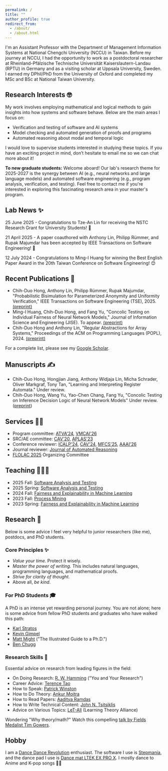 ```yaml
---
permalink: /
title: ""
author_profile: true
redirect_from: 
  - /about/
  - /about.html
---
```


I'm an Assistant Professor with the Department of Management Information Systems at National Chengchi University (NCCU) in Taiwan. Before my journey at NCCU, I had the opportunity to work as a postdoctoral researcher at Rheinland-Pfälzische Technische Universität Kaiserslautern-Landau (RPTU) in Germany and as a visiting scholar at Uppsala University, Sweden. I earned my DPhil/PhD from the University of Oxford and completed my MSc and BSc at National Taiwan University.

Research Interests 🤓
-----
My work involves employing mathematical and logical methods to gain insights into how systems and software behave. Below are the main areas I focus on:

- Verification and testing of software and AI systems
- Model checking and automated generation of proofs and programs
- Automated reasoning about modal and temporal logic

I would love to supervise students interested in studying these topics. If you have an exciting project in mind, don’t hesitate to email me so we can chat more about it!

__To new graduate students:__ Welcome aboard! Our lab's research theme for 2025-2027 is the synergy between AI (e.g., neural networks and large language models) and automated software engineering (e.g., program analysis, verification, and testing). Feel free to contact me if you're interested in exploring this fascinating research area in your master's program.

Lab News ✨
-----
25 June 2025 - Congratulations to Tze-An Lin for receiving the NSTC Research Grant for University Students! 🤗

21 April 2025 - A paper coauthored with Anthony Lin, Philipp Rümmer, and Rupak Majumdar has been accepted by IEEE Transactions on Software Engineering! 💪

12 July 2024 - Congratulations to Ming-I Huang for winning the Best English Paper Award in the 20th Taiwan Conference on Software Engineering! 😊

Recent Publications 🚀
-----
- Chih-Duo Hong, Anthony Lin, Philipp Rümmer, Rupak Majumdar, "Probabilistic Bisimulation for Parameterized Anonymity and Uniformity Verification," IEEE Transactions on Software Engineering (TSE), 2025. [(preprint)](https://arxiv.org/abs/2505.09963)
- Ming-I Huang, Chih-Duo Hong, and Fang Yu, "Concolic Testing on Individual Fairness of Neural Network Models," Journal of Information Science and Engineering (JISE). To appear. [(preprint)](https://chihduo.github.io/files/Concolic_Testing_of_DNN_Fairness.pdf)
- Chih-Duo Hong and Anthony Lin, "Regular Abstractions for Array Systems," Proceedings of the ACM on Programming Languages (POPL), 2024. [(preprint)](https://arxiv.org/abs/2401.02618)

For a complete list, please see my [Google Scholar](https://scholar.google.com.tw/citations?user=Mnc26mEAAAAJ).

Manuscripts ✍️
----
- Chih-Duo Hong, Hongjian Jiang, Anthony Widjaja Lin, Micha Schrader, Oliver Markgraf, Tony Tan, "Learning and Interpreting Register Automata." Under review.
- Chih-Duo Hong, Wang Yu, Yao-Chen Chang, Fang Yu, "Concolic Testing on Inference Decision Logic of Neural Network Models" Under review. ([preprint](https://chihduo.github.io/files/Influence_Guided_Concolic_Testing_on_Transformer.pdf))

Services 🤵🏻
-----

- Program committee: [ATVA'24](https://atva-conference.org/2024/organization/), [VMCAI'26](https://conf.researchr.org/home/VMCAI-2026)
- SRC/AE committee: [CAV'20](https://i-cav.org/2020/), [APLAS'23](https://conf.researchr.org/home/aplas-2023)
- Conference reviewer: [ICALP'24](https://compose.ioc.ee/icalp2024/#icalp), [CAV'24](https://i-cav.org/2024/), [MFCS'25](https://mfcs2025.mimuw.edu.pl/), [AAAI'26](https://aaai.org/conference/aaai/aaai-26/)
- Journal reviewer: [Journal of Automated Reasoning](https://link.springer.com/journal/10817)
- [FLOLAC 2025](https://flolac.iis.sinica.edu.tw/zh/2025/) Organizing Committee

Teaching 👨🏻‍🏫
-----
- 2025 Fall: [Software Analysis and Testing](https://newdoc.nccu.edu.tw/teaschm/1141/schmPrv.jsp-yy=114&smt=1&num=306717&gop=00&s=1.html)
- 2025 Spring: [Software Analysis and Testing](https://newdoc.nccu.edu.tw/teaschm/1132/schmPrv.jsp-yy=113&smt=2&num=306717&gop=00&s=1.html)
- 2024 Fall: [Fairness and Explainability in Machine Learning](https://newdoc.nccu.edu.tw/teaschm/1131/schmPrv.jsp-yy=113&smt=1&num=356814&gop=00&s=1.html)
- 2023 Fall: [Process Mining](https://newdoc.nccu.edu.tw/teaschm/1121/schmPrv.jsp-yy=112&smt=1&num=356359&gop=00&s=1.html)
- 2023 Spring: [Fairness and Explainability in Machine Learning](https://sites.google.com/view/aisd2023)

Research 🧐
---
Below is some advice I feel very helpful to junior researchers (like me), postdocs, and PhD students.

### Core Principles ✨

* *Value your time.* Protect it wisely.
* *Master the power of writing.* This includes natural languages, programming languages, and mathematical proofs.
* *Strive for clarity of thought.*
* Above all, *be kind*.

### For PhD Students 🎓

A PhD is an intense yet rewarding personal journey. You are not alone; here is some advice from fellow PhD students and graduates who have walked this path:

* [Karl Stratos](https://karlstratos.com/student.php)
* [Kevin Gimpel](https://home.ttic.edu/~kgimpel/etc/phd-advice.pdf)
* [Matt Might](https://matt.might.net/articles/phd-school-in-pictures/) ("The Illustrated Guide to a Ph.D.")
* [Ben Chugg](https://benchugg.com/writing/phd-thoughts/)

### Research Skills 🤔

Essential advice on research from leading figures in the field:

* On Doing Research: [R. W. Hamming](https://www.cs.utexas.edu/~dahlin/bookshelf/hamming.html) ("You and Your Research")
* Career Advice: [Terence Tao](https://terrytao.wordpress.com/career-advice/)
* How to Speak: [Patrick Winston](https://www.youtube.com/watch?v=Unzc731iCUY)
* How to Do Theory: [Ankur Moitra](https://people.csail.mit.edu/moitra/docs/Let3.pdf)
* How to Read Papers: [Aaditya Ramdas](https://www.stat.cmu.edu/~aramdas/checklists/reading-tips.pdf)
* How to Write Technical Content: [John N. Tsitsiklis](https://www.mit.edu/~jnt/Papers/R-20-write-v5.pdf)
* Advice on Various Topics: [LeT-All](https://let-all.com/) (Learning Theory Alliance)

Wondering "Why theory/math?" Watch this compelling [talk by Fields Medalist Tim Gowers](https://www.youtube.com/watch?v=YoL3LfY3ogg).


Hobby
----
I am a <a href="https://en.wikipedia.org/wiki/Dance_Dance_Revolution">Dance Dance Revolution</a> enthusiast. The software I use is <a href="https://www.stepmania.com/">Stepmania</a>, and the dance pad I use is <a href="https://www.maty-taneczne.pl/shop/ltek-ex-pro-x-the-handbar/">Dance mat LTEK EX PRO X</a>. I mostly dance to Anime and K-pop songs 🕺🕺


<!--
Past Projects
----
<div>
<div style="float:left;">
<h3>Adversarial example generation for neural networks</h3>
<img src="https://chihduo.github.io/files/pyct_adv_bg.png" width="500px" />
</div>

<div style="float:left">
<h3>Fairness verification of neural networks</h3>
<img src="https://chihduo.github.io/files/pyfair.png" width="600px" />
</div>

<div style="float:left">
<h3>Regular abstraction</h3>
<img src="https://chihduo.github.io/files/reg_abs.png" width="800px" />
</div>
</div>
<div style="clear:both"></div>
-->
